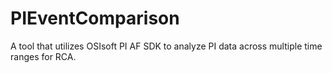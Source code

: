 # PIEventComparison
A tool that utilizes OSIsoft PI AF SDK to analyze PI data across multiple time ranges for RCA.
